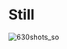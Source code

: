 # Still 
![630shots_so](https://github.com/theakashshukla/Still/assets/49320497/6014817f-717d-4e8d-8202-c8dfe74b5c8b)
